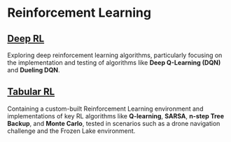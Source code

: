 # Reinforcement Learning

## [Deep RL](https://github.com/fardinabbasi/Deep_RL)
Exploring deep reinforcement learning algorithms, particularly focusing on the implementation and testing of algorithms like **Deep Q-Learning (DQN)** and **Dueling DQN**.

## [Tabular RL](https://github.com/fardinabbasi/Tabulated_RL)
Containing a custom-built Reinforcement Learning environment and implementations of key RL algorithms like  **Q-learning**, **SARSA**, **n-step Tree Backup**, and **Monte Carlo**, tested in scenarios such as a drone navigation challenge and the Frozen Lake environment.

